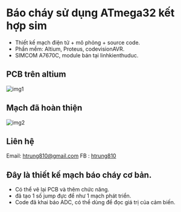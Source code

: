 # Báo cháy sử dụng ATmega32 kết hợp sim
* Thiết kế mạch điện tử + mô phỏng + source code.
* Phần mềm: Altium, Proteus, codevisionAVR.
* SIMCOM A7670C, module bán tại linhkienthuduc.

## PCB trên altium
![img1](https://i.imgur.com/Lj14ayw.png)
## Mạch đã hoàn thiện
![img2](https://i.ibb.co/HXDVZCS/img4.png)


## Liên hệ
Email: htrung810@gmail.com
FB   : [htrung810](https://www.facebook.com/htrung810/)

## 	Đây là thiết kế mạch báo cháy cơ bản.
- Có thể vẽ lại PCB và thêm chức năng.
- đã tạo 1 số jump đực để như 1 mạch phát triển.
- Code đã khai báo ADC, có thể dùng để đọc giá trị của cảm biến.
